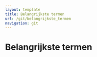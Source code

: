```yaml
---
layout: template
title: Belangrijkste termen
url: /git/belangrijkste_termen
navigation: git
---
```


# Belangrijkste termen